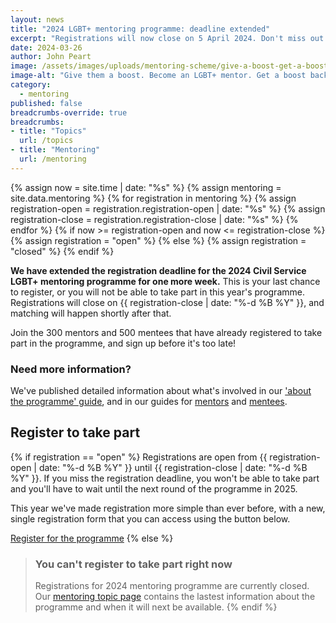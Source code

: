 ```yaml
---
layout: news
title: "2024 LGBT+ mentoring programme: deadline extended"
excerpt: "Registrations will now close on 5 April 2024. Don't miss out."
date: 2024-03-26
author: John Peart
image: /assets/images/uploads/mentoring-scheme/give-a-boost-get-a-boost.png
image-alt: "Give them a boost. Become an LGBT+ mentor. Get a boost back. Become an LGBT+ mentee."
category:
  - mentoring
published: false
breadcrumbs-override: true
breadcrumbs:
- title: "Topics"
  url: /topics
- title: "Mentoring"
  url: /mentoring
---
```

{% assign now = site.time | date: "%s" %}
{% assign mentoring = site.data.mentoring %}
{% for registration in mentoring %}
  {% assign registration-open = registration.registration-open | date: "%s" %}
  {% assign registration-close = registration.registration-close | date: "%s" %}
{% endfor %}
{% if now >= registration-open and now <= registration-close %}
  {% assign registration = "open" %}
{% else %}
  {% assign registration = "closed" %}
{% endif %}

**We have extended the registration deadline for the 2024 Civil Service LGBT+ mentoring programme for one more week.** This is your last chance to register, or you will not be able to take part in this year's programme. Registrations will close on {{ registration-close | date: "%-d %B %Y" }}, and matching will happen shortly after that.

Join the 300 mentors and 500 mentees that have already registered to take part in the programme, and sign up before it's too late!

### Need more information?

We've published detailed information about what's involved in our ['about the programme' guide](/mentoring/about-the-programme), and in our guides for [mentors](/publication/resources-for-mentors) and [mentees](/publication/resources-for-mentees).

## Register to take part

{% if registration == "open" %}
Registrations are open from {{ registration-open | date: "%-d %B %Y" }} until {{ registration-close | date: "%-d %B %Y" }}. If you miss the registration deadline, you won't be able to take part and you'll have to wait until the next round of the programme in 2025.

This year we've made registration more simple than ever before, with a new, single registration form that you can access using the button below.

<a href="/mentoring/register" title="Visit the mentee registration page" class="button button--action">Register for the programme</a>
{% else %}
> ### You can't register to take part right now
>
> Registrations for 2024 mentoring programme are currently closed. Our [mentoring topic page](/mentoring) contains the lastest information about the programme and when it will next be available.
{% endif %}
